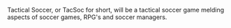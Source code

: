Tactical Soccer, or TacSoc for short, will be a tactical soccer game melding aspects of soccer games, RPG's and soccer managers.